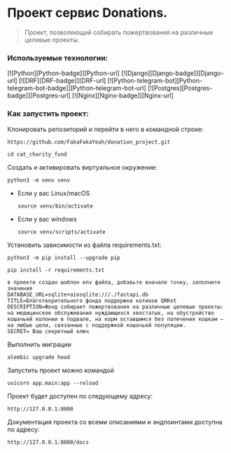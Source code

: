 # Проект сервис Donations.

>Проект, позволяющий собирать пожертвования на различные целевые проекты.

### Используемые технологии:
[![Python][Python-badge]][Python-url]
[![Django][Django-badge]][Django-url]
[![DRF][DRF-badge]][DRF-url]
[![Python-telegram-bot][Python-telegram-bot-badge]][Python-telegram-bot-url]
[![Postgres][Postgres-badge]][Postgres-url]
[![Nginx][Nginx-badge]][Nginx-url]

### Как запустить проект:

Клонировать репозиторий и перейти в него в командной строке:

```
https://github.com/FakaFakaYeah/donation_project.git
```

```
cd cat_charity_fund
```

Cоздать и активировать виртуальное окружение:

```
python3 -m venv venv
```

* Если у вас Linux/macOS

    ```
    source venv/bin/activate
    ```

* Если у вас windows

    ```
    source venv/scripts/activate
    ```
  
Установить зависимости из файла requirements.txt:

```
python3 -m pip install --upgrade pip
```

```
pip install -r requirements.txt
```


```
в проекте создан шаблон env файла, добавьте вначале точку, заполните значения
DATABASE_URL=sqlite+aiosqlite:///./fastapi.db
TITLE=Благотворительного фонда поддержки котиков QRKot
DESCRIPTION=Фонд собирает пожертвования на различные целевые проекты: на медицинское обслуживание нуждающихся хвостатых, на обустройство кошачьей колонии в подвале, на корм оставшимся без попечения кошкам — на любые цели, связанные с поддержкой кошачьей популяции.
SECRET= Ваш секретный ключ
```

Выполнить миграции
```
alembic upgrade head
```


Запустить проект можно командой

```
uvicorn app.main:app --reload
```

Проект будет доступен по следующему адресу:

```
http://127.0.0.1:8000 
```

Документация проекта со всеми описаниями и эндпоинтами доступна по адресу:

```
http://127.0.0.1:8000/docs
```
